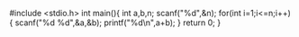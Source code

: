 #include <stdio.h>
int main(){
    int a,b,n;
    scanf("%d",&n);
    for(int i=1;i<=n;i++){
        scanf("%d %d",&a,&b);
        printf("%d\n",a+b);
    }
    return 0;
}